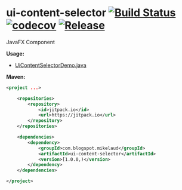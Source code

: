 # ui-content-selector [![Build Status](https://travis-ci.org/mikelaud/ui-content-selector.svg?branch=master)](https://travis-ci.org/mikelaud/ui-content-selector) [![codecov](https://codecov.io/gh/mikelaud/ui-content-selector/branch/master/graph/badge.svg)](https://codecov.io/gh/mikelaud/ui-content-selector) [![Release](https://jitpack.io/v/mikelaud/ui-content-selector.svg)](https://jitpack.io/#mikelaud/ui-content-selector)

JavaFX Component

**Usage:**
- [UiContentSelectorDemo.java](https://github.com/mikelaud/ui-content-selector/blob/master/src/test/java/com/blogspot/mikelaud/ui/UiContentSelectorDemo.java)

**Maven:**
```XML
<project ...>

	<repositories>
		<repository>
			<id>jitpack.io</id>
			<url>https://jitpack.io</url>
		</repository>
	</repositories>

	<dependencies>
		<dependency>
			<groupId>com.blogspot.mikelaud</groupId>
			<artifactId>ui-content-selector</artifactId>
			<version>[1.0.0,)</version>
		</dependency>
	</dependencies>

</project>
```
